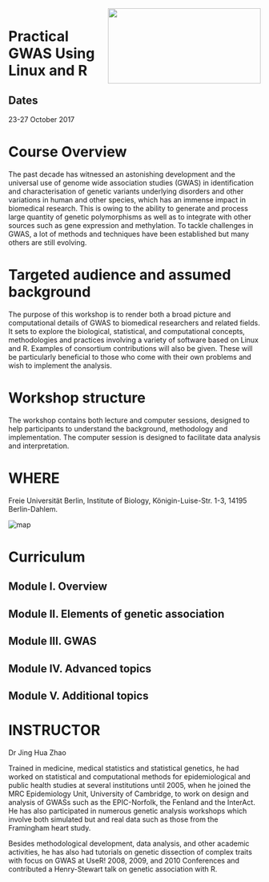 <img src="https://image.jimcdn.com/app/cms/image/transf/dimension=571x10000:format=png/path/sc907c1c4cc8c1f1e/image/i71ccc2b41a89bd06/version/1470133774/image.png" height="150" width="305" align="right">


# Practical GWAS Using Linux and R

## Dates 

23-27 October 2017 

# Course Overview

The past decade has witnessed an astonishing development and the universal use of genome wide association studies (GWAS) in identification and characterisation of genetic variants underlying disorders and other variations in human and other species, which has an immense impact in biomedical research. This is owing to the ability to generate and process large quantity of genetic polymorphisms as well as to integrate with other sources such as gene expression and methylation. To tackle challenges in GWAS, a lot of methods and techniques have been established but many others are still evolving.

# Targeted audience and assumed background

The purpose of this workshop is to render both a broad picture and computational details of GWAS to biomedical researchers and related fields. It sets to explore the biological, statistical, and computational concepts, methodologies and practices involving a variety of software based on Linux and R. Examples of consortium contributions will also be given. These will be particularly beneficial to those who come with their own problems and wish to implement the analysis.

# Workshop structure

The workshop contains both lecture and computer sessions, designed to help participants to understand the background, methodology and implementation. The computer session is designed to facilitate data analysis and interpretation.

# WHERE

Freie Universität Berlin, Institute of Biology, Königin-Luise-Str. 1-3, 14195 Berlin-Dahlem.

![map](https://image.jimcdn.com/app/cms/image/transf/none/path/sc907c1c4cc8c1f1e/image/i501c0825ca0ccc93/version/1488797144/image.jpg)

# Curriculum

## Module I. Overview

## Module II. Elements of genetic association

## Module III. GWAS

## Module IV. Advanced topics 

## Module V. Additional topics

# INSTRUCTOR

Dr Jing Hua Zhao

Trained in medicine, medical statistics and statistical genetics, he had worked on statistical and computational methods for epidemiological and public health studies at several institutions until 2005, when he joined the MRC Epidemiology Unit, University of Cambridge, to work on design and analysis of GWASs such as the EPIC-Norfolk, the Fenland and the InterAct. He has also participated in numerous genetic analysis workshops which involve both simulated but and real data such as those from the Framingham heart study.

Besides methodological development, data analysis, and other academic activities, he has also had tutorials on genetic dissection of complex traits with focus on GWAS at UseR! 2008, 2009, and 2010 Conferences and contributed a Henry-Stewart talk on genetic association with R.


